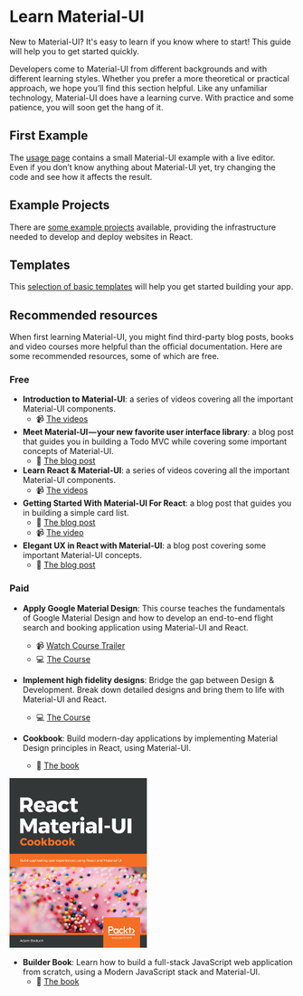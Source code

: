 # Learn Material-UI

<p class="description">New to Material-UI? It's easy to learn if you know where to start! This guide will help you to get started quickly.</p>

Developers come to Material-UI from different backgrounds and with different learning styles. Whether you prefer a more theoretical or practical approach, we hope you’ll find this section helpful.
Like any unfamiliar technology, Material-UI does have a learning curve. With practice and some patience, you will soon get the hang of it.

## First Example

The [usage page](/getting-started/usage/#quick-start) contains a small Material-UI example with a live editor.
Even if you don’t know anything about Material-UI yet, try changing the code and see how it affects the result.

## Example Projects

There are [some example projects](/getting-started/example-projects/) available, providing the infrastructure needed to develop and deploy websites in React.

## Templates

This [selection of basic templates](/getting-started/templates/) will help you get started building your app.

## Recommended resources

When first learning Material-UI, you might find third-party blog posts, books and video courses more helpful than the official documentation.
Here are some recommended resources, some of which are free.

### Free

- **Introduction to Material-UI**: a series of videos covering all the important Material-UI components.
  - 📹 [The videos](https://www.youtube.com/watch?v=pHclLuRolzE&list=PLQg6GaokU5CwiVmsZ0d_9Zsg_DnIP_xwr)
- **Meet Material-UI — your new favorite user interface library**: a blog post that guides you in building a Todo MVC while covering some important concepts of Material-UI.
  - 📝 [The blog post](https://medium.freecodecamp.org/meet-your-material-ui-your-new-favorite-user-interface-library-6349a1c88a8c)
- **Learn React & Material-UI**: a series of videos covering all the important Material-UI components.
  - 📹 [The videos](https://www.youtube.com/watch?v=xm4LX5fJKZ8&list=PLcCp4mjO-z98WAu4sd0eVha1g-NMfzHZk)
- **Getting Started With Material-UI For React**: a blog post that guides you in building a simple card list.
  - 📝 [The blog post](https://medium.com/codingthesmartway-com-blog/getting-started-with-material-ui-for-react-material-design-for-react-364b2688b555)
  - 📹 [The video](https://www.youtube.com/watch?v=PWadEeOuv5o)
- **Elegant UX in React with Material-UI**: a blog post covering some important Material-UI concepts.
  - 📝 [The blog post](https://alligator.io/react/material-ui/)

### Paid

- **Apply Google Material Design**: This course teaches the fundamentals of Google Material Design and how to develop an end-to-end flight search and booking application using Material-UI and React.

  - 📹 [Watch Course Trailer](https://www.youtube.com/watch?v=hhZ6yFvCWho)
  - 💻 [The Course](https://bonsaiilabs.com/courseDetail/material-ui-with-react)

- **Implement high fidelity designs**: Bridge the gap between Design & Development. Break down detailed designs and bring them to life with Material-UI and React.

  - 💻 [The Course](https://click.linksynergy.com/deeplink?id=IVuPfk1F/Ow&mid=39197&murl=https%3A%2F%2Fwww.udemy.com%2Fcourse%2Fimplement-high-fidelity-designs-with-material-ui-and-reactjs%2F)

- **Cookbook**: Build modern-day applications by implementing Material Design principles in React, using Material-UI.
  - 📘 [The book](https://www.amazon.com/gp/product/1789615224/)

[![cookbook](/static/blog/material-ui-v4-is-out/cookbook.png)](https://www.amazon.com/gp/product/1789615224/)

- **Builder Book**: Learn how to build a full-stack JavaScript web application from scratch, using a Modern JavaScript stack and Material-UI.
  - 📘 [The book](https://builderbook.org/book)
